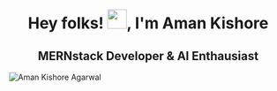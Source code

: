 
<h1 align="center">Hey folks! <img src="https://github.com/amankishore32/amankishore32/assets/39137113/65317faf-b24e-48ea-8e39-afbbe4ece36e" height="35" />, I'm Aman Kishore</h1>
<h2 align="center">MERNstack Developer & AI Enthausiast</h2>
<p align="left"><img src="https://komarev.com/ghpvc/?username=amankishore32&color=blue&style=for-the-badge&abbreviated=true" alt="Aman Kishore Agarwal"/></p>
